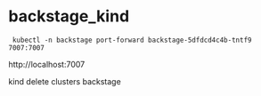 # backstage_kind



```
 kubectl -n backstage port-forward backstage-5dfdcd4c4b-tntf9 7007:7007
```

http://localhost:7007

kind delete clusters backstage
